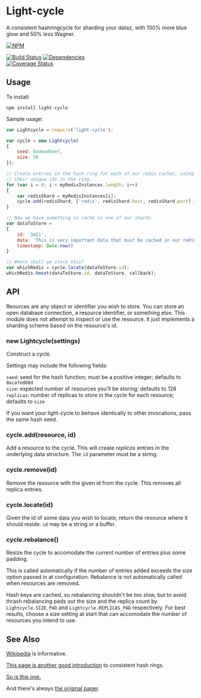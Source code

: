Light-cycle
============

A consistent hashringcycle for sharding your dataz, with 100% more blue glow and 50% less Wagner.

[![NPM](https://nodei.co/npm/light-cycle.png)](https://nodei.co/npm/light-cycle/)

[![Build Status](https://secure.travis-ci.org/ceejbot/light-cycle.png)](http://travis-ci.org/ceejbot/light-cycle)
[![Dependencies](https://david-dm.org/ceejbot/light-cycle.png)](https://david-dm.org/ceejbot/light-cycle)  
[![Coverage Status](https://coveralls.io/repos/ceejbot/light-cycle/badge.png)](https://coveralls.io/r/ceejbot/light-cycle)

## Usage

To install:

`npm install light-cycle`

Sample usage:

```javascript
var Lightcycle = require('light-cycle');

var cycle = new Lightcycle(
{
    seed: 0xdeadbeef,
    size: 50
});

// Create entries in the hash ring for each of our redis caches, using redis:host:port as
// their unique ids in the ring.
for (var i = 0; i < myRedisInstances.length; i++)
{
    var redisShard = myRedisInstances[i];
    cycle.add(redisShard, ['redis', redisShard.host, redisShard.port].join(':'));
}

// Now we have something to cache in one of our shards.
var dataToStore =
{
    id: '3421',
    data: 'This is very important data that must be cached in our redises.',
    timestamp: Date.now()
}

// Where shall we store this?
var whichRedis = cycle.locate(dataToStore.id);
whichRedis.hmset(dataToStore.id, dataToStore, callback);
```

## API

Reources are any object or identifier you wish to store. You can store an open database connection, a resource identifier, or something else. This module does not attempt to inspect or use the resource. It just implements a sharding scheme based on the resource's id.

### new Lightcycle(settings)

Construct a cycle.

Settings may include the following fields:

`seed`: seed for the hash function; must be a positive integer; defaults to `0xcafed00d`  
`size`: expected number of resources you'll be storing; defaults to 128  
`replicas`: number of replicas to store in the cycle for each resource; defaults to `size`

If you want your light-cycle to behave identically to other invocations, pass the same hash seed.

### cycle.add(resource, id)

Add a resource to the cycle. This will create *replicas* entries in the underlying data structure. The `id` parameter must be a string.

### cycle.remove(id)

Remove the resource with the given id from the cycle. This removes all replica entries.

### cycle.locate(id)

Given the id of some data you wish to locate, return the resource where it should reside. `id` may be a string or a buffer.

### cycle.rebalance()

Resize the cycle to accomodate the current number of entries plus some padding.

This is called automatically if the number of entries added exceeds the size option passed in at configuration. Rebalance is not automatically called when resources are removed.

Hash keys are cached, so rebalancing shouldn't be too slow, but to avoid thrash rebalancing pads out the size and the replica count by `Lightcycle.SIZE_PAD` and `Lightcycle.REPLICAS_PAD` respectively. For best results, choose a size setting at start that can accomodate the number of resources you intend to use.

## See Also

[Wikipedia](http://en.wikipedia.org/wiki/Consistent_hashing) is informative.

[This page is another good introduction](http://www.martinbroadhurst.com/Consistent-Hash-Ring.html) to consistent hash rings.

[So is this one.](http://www.tom-e-white.com/2007/11/consistent-hashing.html)

And there's always [the original paper](http://citeseerx.ist.psu.edu/viewdoc/summary?doi=10.1.1.147.1879).
